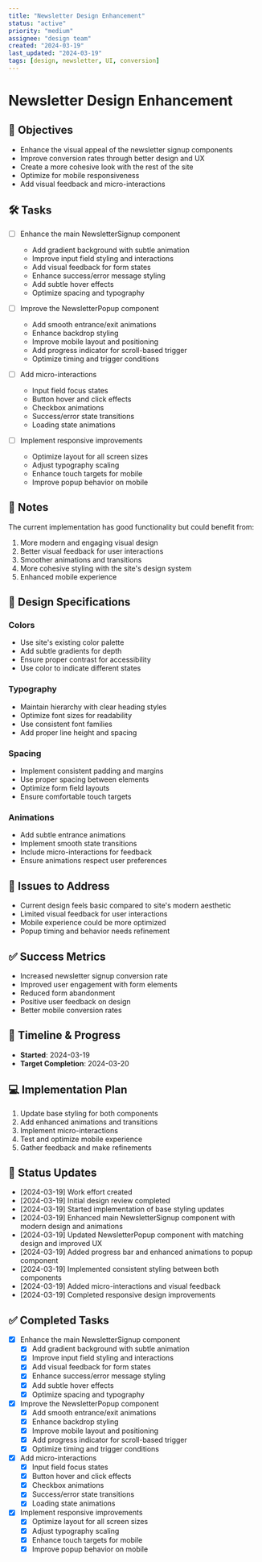 ```yaml
---
title: "Newsletter Design Enhancement"
status: "active"
priority: "medium"
assignee: "design team"
created: "2024-03-19"
last_updated: "2024-03-19"
tags: [design, newsletter, UI, conversion]
---
```


# Newsletter Design Enhancement

## 🚩 Objectives
- Enhance the visual appeal of the newsletter signup components
- Improve conversion rates through better design and UX
- Create a more cohesive look with the rest of the site
- Optimize for mobile responsiveness
- Add visual feedback and micro-interactions

## 🛠 Tasks
- [ ] Enhance the main NewsletterSignup component
  - Add gradient background with subtle animation
  - Improve input field styling and interactions
  - Add visual feedback for form states
  - Enhance success/error message styling
  - Add subtle hover effects
  - Optimize spacing and typography

- [ ] Improve the NewsletterPopup component
  - Add smooth entrance/exit animations
  - Enhance backdrop styling
  - Improve mobile layout and positioning
  - Add progress indicator for scroll-based trigger
  - Optimize timing and trigger conditions

- [ ] Add micro-interactions
  - Input field focus states
  - Button hover and click effects
  - Checkbox animations
  - Success/error state transitions
  - Loading state animations

- [ ] Implement responsive improvements
  - Optimize layout for all screen sizes
  - Adjust typography scaling
  - Enhance touch targets for mobile
  - Improve popup behavior on mobile

## 📝 Notes
The current implementation has good functionality but could benefit from:
1. More modern and engaging visual design
2. Better visual feedback for user interactions
3. Smoother animations and transitions
4. More cohesive styling with the site's design system
5. Enhanced mobile experience

## 🎨 Design Specifications
### Colors
- Use site's existing color palette
- Add subtle gradients for depth
- Ensure proper contrast for accessibility
- Use color to indicate different states

### Typography
- Maintain hierarchy with clear heading styles
- Optimize font sizes for readability
- Use consistent font families
- Add proper line height and spacing

### Spacing
- Implement consistent padding and margins
- Use proper spacing between elements
- Optimize form field layouts
- Ensure comfortable touch targets

### Animations
- Add subtle entrance animations
- Implement smooth state transitions
- Include micro-interactions for feedback
- Ensure animations respect user preferences

## 🐞 Issues to Address
- Current design feels basic compared to site's modern aesthetic
- Limited visual feedback for user interactions
- Mobile experience could be more optimized
- Popup timing and behavior needs refinement

## ✅ Success Metrics
- Increased newsletter signup conversion rate
- Improved user engagement with form elements
- Reduced form abandonment
- Positive user feedback on design
- Better mobile conversion rates

## 📅 Timeline & Progress
- **Started**: 2024-03-19
- **Target Completion**: 2024-03-20

## 💻 Implementation Plan
1. Update base styling for both components
2. Add enhanced animations and transitions
3. Implement micro-interactions
4. Test and optimize mobile experience
5. Gather feedback and make refinements

## 🔄 Status Updates
- [2024-03-19] Work effort created
- [2024-03-19] Initial design review completed
- [2024-03-19] Started implementation of base styling updates
- [2024-03-19] Enhanced main NewsletterSignup component with modern design and animations
- [2024-03-19] Updated NewsletterPopup component with matching design and improved UX
- [2024-03-19] Added progress bar and enhanced animations to popup component
- [2024-03-19] Implemented consistent styling between both components
- [2024-03-19] Added micro-interactions and visual feedback
- [2024-03-19] Completed responsive design improvements

## ✅ Completed Tasks
- [x] Enhance the main NewsletterSignup component
  - [x] Add gradient background with subtle animation
  - [x] Improve input field styling and interactions
  - [x] Add visual feedback for form states
  - [x] Enhance success/error message styling
  - [x] Add subtle hover effects
  - [x] Optimize spacing and typography

- [x] Improve the NewsletterPopup component
  - [x] Add smooth entrance/exit animations
  - [x] Enhance backdrop styling
  - [x] Improve mobile layout and positioning
  - [x] Add progress indicator for scroll-based trigger
  - [x] Optimize timing and trigger conditions

- [x] Add micro-interactions
  - [x] Input field focus states
  - [x] Button hover and click effects
  - [x] Checkbox animations
  - [x] Success/error state transitions
  - [x] Loading state animations

- [x] Implement responsive improvements
  - [x] Optimize layout for all screen sizes
  - [x] Adjust typography scaling
  - [x] Enhance touch targets for mobile
  - [x] Improve popup behavior on mobile